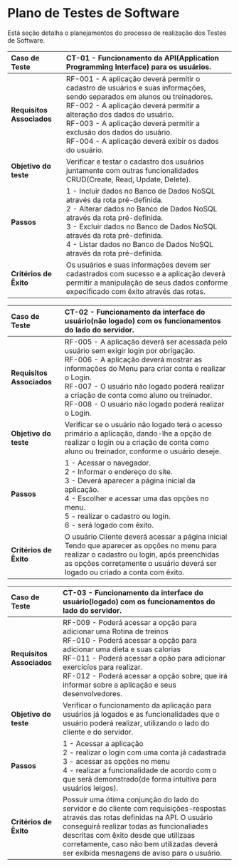 # Plano de Testes de Software

Está seção detalha o planejamentos do processo de realização dos Testes de Software.

|Caso de Teste | CT-01 - Funcionamento da API(Application Programming Interface) para os usuários.|
|:--|:--|
|**Requisitos Associados**|RF-001 - A aplicação deverá permitir o cadastro de usuários e suas informações, sendo separados em alunos ou treinadores. <br/> RF-002 - A aplicação deverá permitir a alteração dos dados do usuário. <br> RF-003 - A aplicação deverá permitir a exclusão dos dados do usuário. <br> RF-004 - A aplicação deverá exibir os dados do usuário.|
|**Objetivo do teste**| Verificar e testar o cadastro dos usuários juntamente com outras funcionalidades CRUD(Create, Read, Update, Delete). |
|**Passos**|1 - Incluir dados no Banco de Dados NoSQL através da rota pré-definida. <br/>2 - Alterar dados no Banco de Dados NoSQL através da rota pré-definida.<br/>3 - Excluir dados no Banco de Dados NoSQL através da rota pré-definida. <br/> 4 - Listar dados no Banco de Dados NoSQL através da rota pré-definida.|
|**Critérios de Êxito**| Os usuários e suas informações devem ser cadastrados com sucesso e a aplicação deverá permitir a manipulação de seus dados conforme expecificado com êxito através das rotas. |

|Caso de Teste | CT-02 - Funcionamento da interface do usuário(não logado) com os funcionamentos do lado do servidor. |
|:--|:--|
|**Requisitos Associados**|RF-005 - A aplicação deverá ser acessada pelo usuário sem exigir login por obrigação. <br/> RF-006 - A aplicação deverá mostrar as informações do Menu para criar conta e realizar o Login. <br/> RF-007 - O usuário não logado poderá realizar a criação de conta como aluno ou treinador.  <br/> RF-008 - O usuário não logado poderá realizar o Login. |
|**Objetivo do teste**| Verificar se o usuário não logado terá o acesso primário a aplicação, dando-lhe a opção de realizar o login ou a criação de conta como aluno ou treinador, conforme o usuário deseje. |
|**Passos**|1 - Acessar o navegador.<br/>2 - Informar o endereço do site.<br/>3 - Deverá aparecer a página inicial da aplicação.<br/>4 - Escolher e acessar uma das opções no menu. <br/>5 - realizar o cadastro ou login. <br> 6 - será logado com êxito. |
|**Critérios de Êxito**| O usuário Cliente deverá acessar a página inicial Tendo que aparecer as opções no menu para realizar o cadastro ou login, após preenchidas as opções corretamente o usuário deverá ser logado ou criado a conta com êxito. |

|Caso de Teste | CT-03 - Funcionamento da interface do usuário(logado) com os funcionamentos do lado do servidor. |
|:--|:--|
|**Requisitos Associados**|RF-009 - Poderá acessar a opção para adicionar uma Rotina de treinos <br/> RF-010 - Poderá acessar a opção para adicionar uma dieta e suas calorias <br/> RF-011 - Poderá acessar a opão para adicionar exercicíos para realizar.<br/> RF-012 - Poderá acessar a opção sobre, que irá informar sobre a aplicação e seus desenvolvedores.
|**Objetivo do teste**|Verificar o funcionamento da aplicação para usuários já logados e as funcionalidades que o usuário poderá realizar, utilizando o lado do cliente e do servidor. |
|**Passos**| 1 - Acessar a aplicação<br/> 2 - realizar o login com uma conta já cadastrada<br/> 3 - acessar as opções no menu<br/> 4 - realizar a funcionalidade de acordo com o que será demonstrado(de forma intuitiva para usuários leigos). |
|**Critérios de Êxito**| Possuir uma ótima conjunção do lado do servidor e do cliente com requisições-respostas através das rotas definidas na API. O usuário conseguirá realizar todas as funcionaliades descritas com êxito desde que utilizaas corretamente, caso não bem utilizadas deverá ser exibida mesnagens de aviso para o usuário. |
